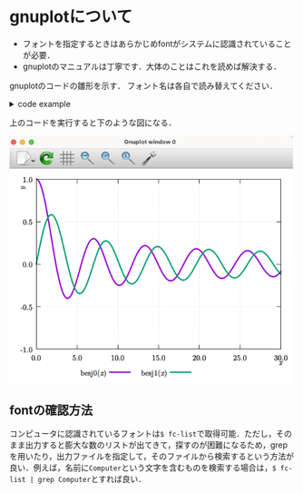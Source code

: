 # gnuplotについて
- フォントを指定するときはあらかじめfontがシステムに認識されていることが必要．
- gnuplotのマニュアルは丁寧です．大体のことはこれを読めば解決する．

gnuplotのコードの雛形を示す．
フォント名は各自で読み替えてください．
<details>
<summary>code example</summary>

```gnuplot
reset

mode = 2
## 1 : "eps"
## 2: = "qt"

if (mode == 1){
##################
## for epscairo ##
##################

  set terminal epscairo enhanced color \
    font "NewComputerModern10,17" size 4in, 3in
  ### use appropriate mode: "color" or "mono"
  
  set output "out.eps"

  ## if theta exists, use "NewComputerModernMath"
  ## argument x, y, ... should be {/NewComputerModern10:Italic x}

  set tics font "NewComputerModernMath, 17"
  set xlabel font "NewComputerModern10:Italic, 17"
  set ylabel font "NewComputerModern10:Italic, 17"
  ##set zlabel font "NewComputerModern10:Italic, 17"
  set key font "NewComputerModernMath, 17"

  set lmargin at screen 0.13
  set xtics offset 0,graph 0.05
  set ytics offset 0,0
  set xlabel offset graph 0.5, graph 0.15 enhanced
  set ylabel offset graph 0.055, graph 0.45 enhanced rotate by 90
  set key spacing 1.6
  set key below center offset 0, graph 0.05
}
else if (mode == 2){
############
## for Qt ##
############
  set terminal qt font "NewComputerModern10:Regular, 17" enhanced
  
  ## if theta exists, use "NewComputerModernMath"
  ## argument x, y, ... should be {/NewComputerModern10:Italic x}

  ## font setting
  set tics font "NewComputerModern10:Regular, 17"
  set xlabel font "NewComputerModern10:Italic, 17"
  set ylabel font "NewComputerModern10:Italic, 17"
  ##set zlabel font "NewComputerModern10:Italic, 17"
  set key font "NewComputerModernMath:Regular, 17"
  
  
  ## position setting
  set lmargin at screen 0.10
  set xtics offset 0,graph 0.015
  set ytics offset 0,0
  set xlabel offset graph 0.5, graph 0.07 enhanced
  set ylabel offset graph 0.055, graph 0.45 enhanced rotate 
  set key spacing 1.6
  set key below center
}
else{
  print "mode is illegal"
  exit
}
###########################################

### for plotting
  ## argument x, y, ... should be {/NewComputerModern10:Italic x}

set grid

set tics format "%.1f"

set xrange [0:30]
set yrange [-1:1]

set xlabel "x"
set ylabel "y"

plot besj0(x) lw 3 title "besj0({/NewComputerModern10:Italic x})",\
	 besj1(x) lw 3 title "besj1({/NewComputerModern10:Italic x})"
set term qt
exit
```
</details>

上のコードを実行すると下のような図になる．

<img src="./img/gnuplot_tem.png" width=500>

## fontの確認方法
コンピュータに認識されているフォントは`$ fc-list`で取得可能．ただし，そのまま出力すると膨大な数のリストが出てきて，探すのが困難になるため，grepを用いたり，出力ファイルを指定して，そのファイルから検索するという方法が良い．例えば，名前に`Computer`という文字を含むものを検索する場合は，`$ fc-list | grep Computer`とすれば良い．